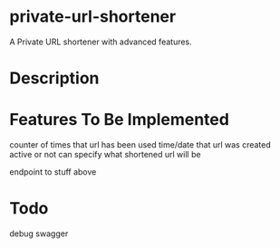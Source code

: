 # private-url-shortener

A Private URL shortener with advanced features.

# Description

# Features To Be Implemented

counter of times that url has been used 
time/date that url was created
active or not
can specify what shortened url will be

endpoint to stuff above

# Todo

debug swagger
